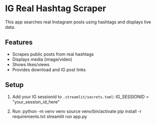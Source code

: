 # IG Real Hashtag Scraper

This app searches real Instagram posts using hashtags and displays live data.

## Features
- Scrapes public posts from real hashtags
- Displays media (image/video)
- Shows likes/views
- Provides download and IG post links

## Setup

1. Add your IG sessionid to `.streamlit/secrets.toml`:
    IG_SESSIONID = "your_session_id_here"

2. Run:
    python -m venv venv
    source venv/bin/activate
    pip install -r requirements.txt
    streamlit run app.py

